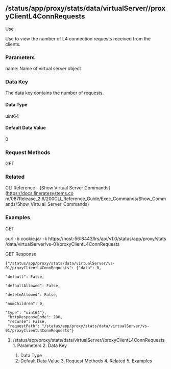 ## /status/app/proxy/stats/data/virtualServer/<name>/proxyClientL4ConnRequests

Use

Use to view the number of L4 connection requests received from the clients.

### Parameters

name: Name of virtual server object

### Data Key

The data key contains the number of requests.

#### Data Type

uint64

#### Default Data Value

0

### Request Methods

GET

### Related

CLI Reference - [Show Virtual Server Commands](https://docs.lineratesystems.co
m/087Release_2.6/200CLI_Reference_Guide/Exec_Commands/Show_Commands/Show_Virtu
al_Server_Commands)

### Examples

GET

curl -b cookie.jar -k https://host-56:8443/lrs/api/v1.0/status/app/proxy/stats
/data/virtualServer/vs-01/proxyClientL4ConnRequests

GET Response

    
    {"/status/app/proxy/stats/data/virtualServer/vs-01/proxyClientL4ConnRequests": {"data": 0,
                                                                                     "default": False,
                                                                                     "defaultAllowed": False,
                                                                                     "deleteAllowed": False,
                                                                                     "numChildren": 0,
                                                                                     "type": "uint64"},
     "httpResponseCode": 200,
     "recurse": False,
     "requestPath": "/status/app/proxy/stats/data/virtualServer/vs-01/proxyClientL4ConnRequests"}
    

  1. /status/app/proxy/stats/data/virtualServer/<name>/proxyClientL4ConnRequests
    1. Parameters
    2. Data Key
      1. Data Type
      2. Default Data Value
    3. Request Methods
    4. Related
    5. Examples

